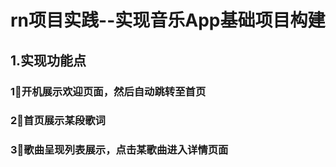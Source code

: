 
# rn项目实践--实现音乐App基础项目构建
##  1.实现功能点
### 1⃣️开机展示欢迎页面，然后自动跳转至首页
### 2⃣️首页展示某段歌词
### 3⃣歌曲呈现列表展示，点击某歌曲进入详情页面